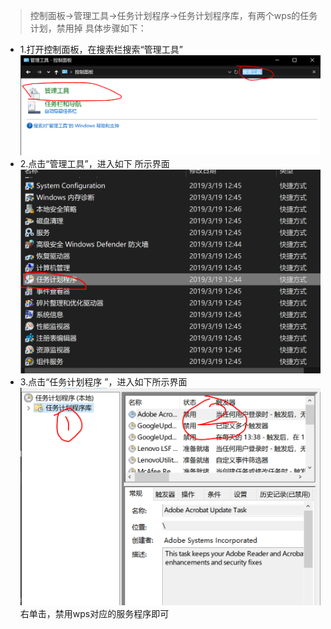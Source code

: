 > 控制面板→管理工具→任务计划程序→任务计划程序库，有两个wps的任务计划，禁用掉
具体步骤如下：
* 1.打开控制面板，在搜索栏搜索“管理工具”
![](图库/1.PNG)
* 2.点击“管理工具”，进入如下 所示界面
![](图库/2.PNG)
* 3.点击“任务计划程序 ”，进入如下所示界面
![](图库/3.PNG)
右单击，禁用wps对应的服务程序即可